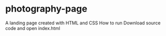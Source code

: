 # photography-page
A landing page created with HTML and CSS
How to run
Download source code and open index.html
